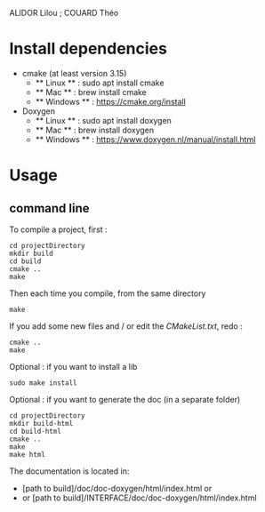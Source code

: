 ALIDOR Lilou ; COUARD Théo

# Install dependencies

* cmake (at least version 3.15)
  - ** Linux ** : sudo apt install cmake
  - ** Mac ** : brew install cmake
  - ** Windows ** : https://cmake.org/install
* Doxygen
  - ** Linux ** : sudo apt install doxygen
  - ** Mac ** : brew install doxygen
  - ** Windows ** : https://www.doxygen.nl/manual/install.html

# Usage

## command line
To compile a project, first :
```shell
cd projectDirectory
mkdir build
cd build
cmake ..
make
```
Then each time you compile, from the same directory
```shell
make
```
If you add some new files and / or edit the *CMakeList.txt*, redo : 
```shell
cmake ..
make
```
Optional : if you want to install a lib
```shell
sudo make install
```
Optional : if you want to generate the doc (in a separate folder)
```shell
cd projectDirectory
mkdir build-html
cd build-html
cmake ..
make
make html
```
The documentation is located in:

* [path to build]/doc/doc-doxygen/html/index.html or
* or [path to build]/INTERFACE/doc/doc-doxygen/html/index.html



